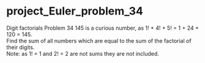 # project_Euler_problem_34
Digit factorials Problem 34 145 is a curious number, as 1! + 4! + 5! = 1 + 24 + 120 = 145.  
Find the sum of all numbers which are equal to the sum of the factorial of their digits.  
Note: as 1! = 1 and 2! = 2 are not sums they are not included.
